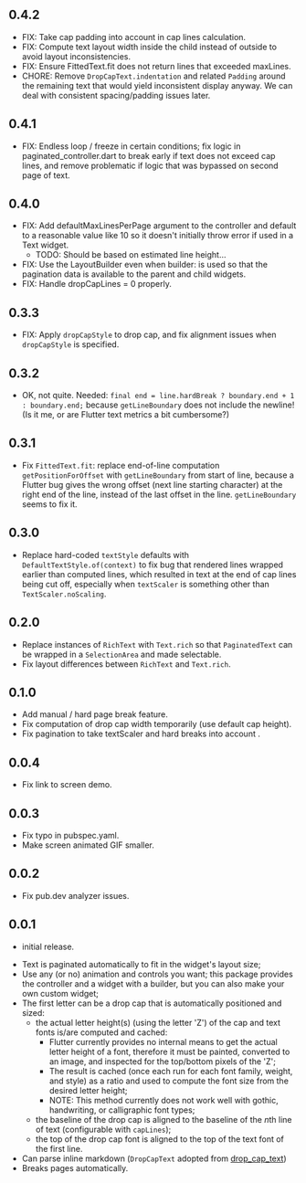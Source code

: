 ## 0.4.2
* FIX: Take cap padding into account in cap lines calculation.
* FIX: Compute text layout width inside the child instead of outside to avoid layout inconsistencies.
* FIX: Ensure FittedText.fit does not return lines that exceeded maxLines.
* CHORE: Remove `DropCapText.indentation` and related `Padding` around the remaining text that would yield inconsistent display anyway. We can deal with consistent spacing/padding issues later.

## 0.4.1
* FIX: Endless loop / freeze in certain conditions; fix logic in paginated_controller.dart to break early if text does not exceed cap lines, and remove problematic if logic that was bypassed on second page of text.

## 0.4.0
* FIX: Add defaultMaxLinesPerPage argument to the controller and default to a reasonable value like 10 so it doesn't initially throw error if used in a Text widget.
  - TODO: Should be based on estimated line height...
* FIX: Use the LayoutBuilder even when builder: is used so that the pagination data is available to the parent and child widgets.
* FIX: Handle dropCapLines = 0 properly.

## 0.3.3
* FIX: Apply `dropCapStyle` to drop cap, and fix alignment issues when `dropCapStyle` is specified.

## 0.3.2
* OK, not quite. Needed: `final end = line.hardBreak ? boundary.end + 1 : boundary.end;` because `getLineBoundary` does not include the newline! (Is it me, or are Flutter text metrics a bit cumbersome?)

## 0.3.1
* Fix `FittedText.fit`: replace end-of-line computation `getPositionForOffset` with `getLineBoundary` from start of line, because a Flutter bug gives the wrong offset (next line starting character) at the right end of the line, instead of the last offset in the line. `getLineBoundary` seems to fix it.

## 0.3.0
* Replace hard-coded `textStyle` defaults with `DefaultTextStyle.of(context)` to fix bug that rendered lines wrapped earlier than computed lines, which resulted in text at the end of cap lines being cut off, especially when `textScaler` is something other than `TextScaler.noScaling`.

## 0.2.0
* Replace instances of `RichText` with `Text.rich` so that `PaginatedText` can be wrapped in a `SelectionArea` and made selectable.
* Fix layout differences between `RichText` and `Text.rich`.

## 0.1.0
* Add manual / hard page break feature.
* Fix computation of drop cap width temporarily (use default cap height).
* Fix pagination to take textScaler and hard breaks into account .

## 0.0.4
* Fix link to screen demo.

## 0.0.3
* Fix typo in pubspec.yaml.
* Make screen animated GIF smaller.

## 0.0.2
* Fix pub.dev analyzer issues.

## 0.0.1

* initial release.
- Text is paginated automatically to fit in the widget's layout size;
- Use any (or no) animation and controls you want; this package provides the controller and a widget with a builder, but you can also make your own custom widget;
- The first letter can be a drop cap that is automatically positioned and sized:
    - the actual letter height(s) (using the letter 'Z') of the cap and text fonts is/are computed and cached:
        - Flutter currently provides no internal means to get the actual letter height of a font, therefore it must be painted, converted to an image, and inspected for the top/bottom pixels of the 'Z';
        - The result is cached (once each run for each font family, weight, and style) as a ratio and used to compute the font size from the desired letter height;
        - NOTE: This method currently does not work well with gothic, handwriting, or calligraphic font types;
    - the baseline of the drop cap is aligned to the baseline of the *n*th line of text (configurable with `capLines`);
    - the top of the drop cap font is aligned to the top of the text font of the first line.
- Can parse inline markdown (`DropCapText` adopted from [drop_cap_text](https://pub.dev/packages/drop_cap_text))
- Breaks pages automatically.